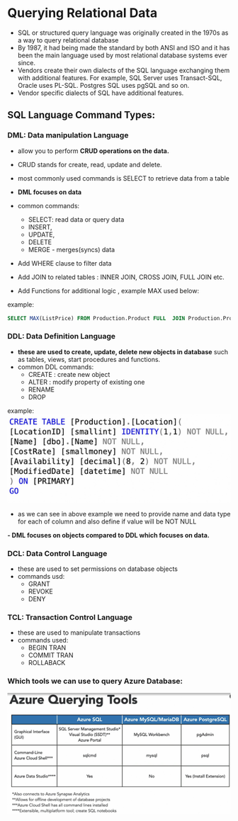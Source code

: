 
# Querying Relational Data

- SQL or structured query language was originally created in the 1970s as a way to query relational database
- By 1987, it had being made the standard by both ANSI and ISO and it has been the main language used by most relational database systems ever since.
- Vendors create their own dialects of the SQL language exchanging them with additional features. For example, SQL Server uses Transact-SQL, Oracle uses PL-SQL. Postgres SQL uses pgSQL and so on.
- Vendor specific dialects of SQL have additional features. 

## SQL Language Command Types:

### DML: Data manipulation Language 

- allow you to perform **CRUD operations on the data.**
- CRUD stands for create, read, update and delete.
- most commonly used commands is SELECT to retrieve data from a table
- **DML focuses on data** 
- common commands: 
  - SELECT: read data or query data 
  - INSERT, 
  - UPDATE, 
  - DELETE
  - MERGE - merges(syncs) data


- Add WHERE clause to filter data
- Add JOIN to related tables : INNER JOIN, CROSS JOIN, FULL JOIN etc. 
- Add Functions for additional logic , example MAX used below: 

example: 
```sql
SELECT MAX(ListPrice) FROM Production.Product FULL  JOIN Production.ProductModel PM ON PM.ProductModelID = Product.ProductID WHERE color = 'Blue'
```

### DDL: Data Definition Language

- **these are used to create, update, delete  new objects in database** such as   tables, views, start procedures and functions.
- common DDL commands:
  - CREATE : create new object
  - ALTER : modify property of existing one
  - RENAME
  - DROP

example:
![img.png](../images/2.3.1.png)

- as we can see in above example we need to provide name and data type for each of column and also define if value will be NOT NULL

**- DML focuses on objects compared to DDL which focuses on data.**

### DCL: Data Control Language
- these are used to set permissions on database objects 
- commands usd: 
  - GRANT
  - REVOKE
  - DENY

### TCL: Transaction Control Language
- these are used to manipulate transactions 
- commands used: 
  - BEGIN TRAN
  - COMMIT TRAN
  - ROLLABACK

### Which tools we can use to query Azure Database: 

![img.png](../images/2.3.2.png)


